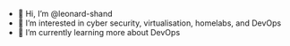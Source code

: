 - 👋 Hi, I’m @leonard-shand
- 👀 I’m interested in cyber security, virtualisation, homelabs, and DevOps
- 🌱 I’m currently learning more about DevOps


<!---
leonard-shand/leonard-shand is a ✨ special ✨ repository because its `README.md` (this file) appears on your GitHub profile.
You can click the Preview link to take a look at your changes.
--->
